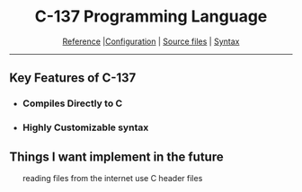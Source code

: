 <center>
    <h1>C-137 Programming Language</h1>
</center>
<center>

[Reference](doc/reference.md) |[Configuration](doc/config.md) |
[Source files](doc/files.md) |
[Syntax](doc/syntax.md) 

</center>
<hr>
<h2>Key Features of C-137</h2>
<ul>
    <li><h3>Compiles Directly to C</h3></li>
    <li><h3>Highly Customizable syntax</h3></li>

</ul>


<h2>Things I want implement in the future</h2>
<ul>
    <l1>reading files from the internet</l1>
    <l1>use C header files</l1>
</ul>